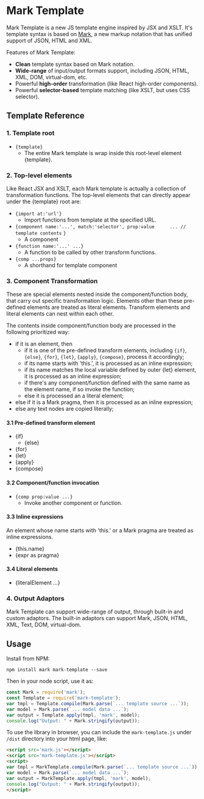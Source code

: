 # Mark Template
Mark Template is a new JS template engine inspired by JSX and XSLT. It's template syntax is based on [Mark](https://mark.js.org), a new markup notation that has unified support of JSON, HTML and XML.

Features of Mark Template:

- **Clean** template syntax based on Mark notation.
- **Wide-range** of input/output formats support, including JSON, HTML, XML, DOM, virtual-dom, etc.
- Powerful **high-order** transformation (like React high-order components).
- Powerful **selector-based** template matching (like XSLT, but uses CSS selector).

## Template Reference

### 1. Template root

- `{template}`
  - The entire Mark template is wrap inside this root-level element {template}.

### 2. Top-level elements

Like React JSX and XSLT, each Mark template is actually a collection of transformation functions. The top-level elements that can directly appear under the {template} root are:

- `{import at:'url'}`
  - Import functions from template at the specified URL.
- `{component name:'...', match:'selector', prop:value `
  `    ... // template contents`
  `}`
  - A component
- `{function name:'...' ...}`
  - A function to be called by other transform functions. 
- `{comp ...props}`
  - A shorthand for template component

### 3. Component Transformation

These are special elements nested inside the component/function body, that carry out specific transformation logic. Elements other than these pre-defined elements are treated as literal elements. Transform elements and  literal elements can nest within each other.

The contents inside component/function body are processed in the following prioritized way:

- if it is an element, then
  - if it is one of the pre-defined transform elements, including `{if}`, `{else}`, `{for}`, `{let}`, `{apply}`, `{compose}`, process it accordingly;
  - if its name starts with 'this.', it is processed as an inline expression;
  - if its name matches the local variable defined by outer {let} element, it is processed as an inline expression;
  - if there's any component/function defined with the same name as the element name, if so invoke the function;
  - else it is processed an a literal element;
- else if it is a Mark pragma, then it is processed as an inline expression;
- else any text nodes are copied literally;

#### 3.1 Pre-defined transform element

- {if}
  - {else}
- {for}
- {let}
- {apply}
- {compose}

#### 3.2 Component/function invocation

- `{comp prop:value ...}`
  - Invoke another component or function.

#### 3.3 Inline expressions

An element whose name starts with 'this.' or a Mark pragma are treated as inline expressions.

- {this.name}
- {expr as pragma}

#### 3.4 Literal elements

- {literalElement ...}

### 4. Output Adaptors

Mark Template can support wide-range of output, through built-in and custom adaptors. The built-in adaptors can support Mark, JSON, HTML, XML, Text, DOM, virtual-dom. 

## Usage

Install from NPM:

```
npm install mark mark-template --save
```

Then in your node script, use it as:

```js
const Mark = require('mark');
const Template = require('mark-template');
var tmpl = Template.compile(Mark.parse(`... template source ...`));
var model = Mark.parse(`... model data ...`);
var output = Template.apply(tmpl, 'mark', model);
console.log("Output: " + Mark.stringify(output));
```

To use the library in browser, you can include the `mark-template.js` under `/dist` directory into your html page, like:

```html
<script src='mark.js'></script>
<script src='mark-template.js'></script>
<script> 
var tmpl = MarkTemplate.compile(Mark.parse(`... template source ...`));
var model = Mark.parse(`... model data ...`);
var output = MarkTemplate.apply(tmpl, 'mark', model);
console.log("Output: " + Mark.stringify(output));
</script>
```